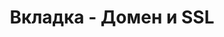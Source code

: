 ---
id: 204
title: Вкладка - Домен и SSL
displayName: Домен и SSL
order: 1
published: true
historyName: Домен и SSL
historyDescription: Настройка SSL-сертификатов домена
category: Настройка ресурсов
categoryName: Домен и SSL
categoryDescription: Настройка SSL-сертификатов домена
categoryOrder: 1
categoryIcon: https://img.solarspace.pro/docs/anti-ddos.svg
footerName: Домен и SSL
footerOrder: 10
---